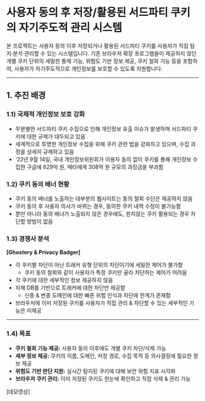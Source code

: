 # 사용자 동의 후 저장/활용된 서드파티 쿠키의 자기주도적 관리 시스템

본 프로젝트는 사용자 동의 이후 저장되거나 활용된 서드파티 쿠키를 사용자가 직접 탐지·분석·관리할 수 있는 시스템입니다. 기존 브라우저 확장 프로그램들이 제공하지 않던 개별 쿠키 단위의 세밀한 통제 기능, 위험도 기반 정보 제공, 쿠키 철회 기능 등을 포함하여, 사용자가 자기주도적으로 개인정보를 보호할 수 있도록 지원합니다.

---

## 1. 추진 배경

### 1.1) 국제적 개인정보 보호 강화

- 무분별한 서드파티 쿠키 수집으로 인해 개인정보 유출 이슈가 발생하며 서드파티 쿠키에 대한 규제가 대두되고 있음
- 세계적으로 투명한 개인정보 수집을 위해 쿠키 관련 법을 강화하고 있으며, 수집 과정을 상세히 규제하고 있음
- ‘22년 9월 14일, 국내 개인정보위원회가 이용자 동의 없이 쿠키를 통해 개인정보 수집한 구글에 629억 원, 메타에게 308억 원 규모의 과징금을 부과함

### 1.2) 쿠키 동의 배너 현황

- 쿠키 동의 배너를 노출하는 대부분의 웹사이트는 동의 철회 수단은 제공하지 않음
- 쿠키 동의 후 사용자 의사가 바뀌는 경우, 동의한 쿠키 내역 수정이 불가능함
- 뿐만 아니라 동의 배너가 노출되지 않은 경우에도, 원치않는 쿠키 활용되는 경우 차단할 방법이 없음

### 1.3) 경쟁사 분석

**[Ghostery & Privacy Badger]**
- 각 쿠키별 차단이 아닌 트래커 유형 단위의 차단이기에 세밀한 제어가 불가함
    - 쿠키 동의 철회와 같이 사용자가 특정 쿠키만 골라 차단하는 제어가 어려움
- 각 쿠키에 대한 세부적인 정보 제공하지 않음
- 자체 DB를 기반으로 트래커에 대한 차단만 제공함
    - 신종 & 변종 도메인에 대한 빠른 위험 인식과 차단에 한계가 존재함
- 브라우저에 이미 저장된 쿠키를 사용자가 직접 관리 & 차단할 수 있는 세부적인 기능은 미제공

---

### 1.4) 목표

- **쿠키 철회 기능 제공:** 사용자 동의 이후에도 개별 쿠키 차단/삭제 가능
- **세부 정보 제공:** 쿠키의 이름, 도메인, 저장 경로, 수집 목적 등 의사결정에 필요한 정보 제공
- **위험도 기반 판단 지원:** 실시간 탐지된 쿠키에 대해 보안 위험 지표 시각화
- **브라우저 쿠키 관리:** 이미 저장된 쿠키도 한눈에 확인하고 직접 삭제 & 관리 가능

[데모영상]
